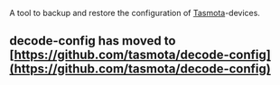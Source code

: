 A tool to backup and restore the configuration of [Tasmota](http://tasmota.com/)-devices.

## decode-config has moved to [https://github.com/tasmota/decode-config](https://github.com/tasmota/decode-config)
